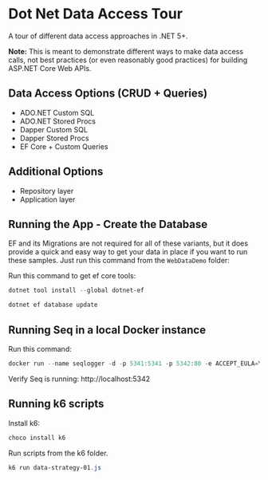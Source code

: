 # Dot Net Data Access Tour

A tour of different data access approaches in .NET 5+.

**Note:** This is meant to demonstrate different ways to make data access calls, not best practices (or even reasonably good practices) for building ASP.NET Core Web APIs.

## Data Access Options (CRUD + Queries)

- ADO.NET Custom SQL
- ADO.NET Stored Procs
- Dapper Custom SQL
- Dapper Stored Procs
- EF Core + Custom Queries

## Additional Options

- Repository layer
- Application layer

## Running the App - Create the Database

EF and its Migrations are not required for all of these variants, but it does provide a quick and easy way to get your data in place if you want to run these samples. Just run this command from the `WebDataDemo` folder:

Run this command to get ef core tools:

```powershell
dotnet tool install --global dotnet-ef
```

```powershell
dotnet ef database update
```

## Running Seq in a local Docker instance

Run this command:

```powershell
docker run --name seqlogger -d -p 5341:5341 -p 5342:80 -e ACCEPT_EULA=Y datalust/seq
```

Verify Seq is running: http://localhost:5342

## Running k6 scripts

Install k6:

```powershell
choco install k6
```

Run scripts from the k6 folder.

```powershell
k6 run data-strategy-01.js
```
